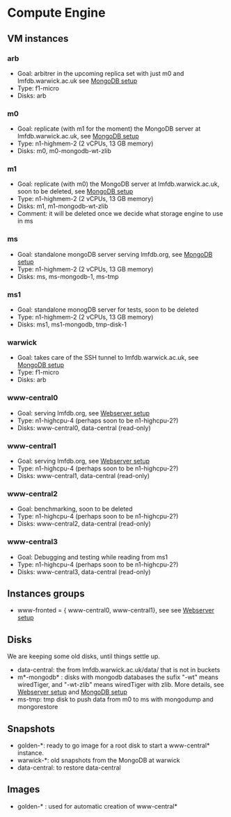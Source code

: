 # Compute Engine

## VM instances
### arb
* Goal: arbitrer in the upcoming replica set with just m0 and lmfdb.warwick.ac.uk see [MongoDB setup](mongodb.md)
* Type: f1-micro
* Disks: arb

### m0
* Goal: replicate (with m1 for the moment) the MongoDB server at lmfdb.warwick.ac.uk, see [MongoDB setup](mongodb.md)
* Type: n1-highmem-2 (2 vCPUs, 13 GB memory)
* Disks: m0, m0-mongodb-wt-zlib

### m1
* Goal: replicate (with m0) the MongoDB server at lmfdb.warwick.ac.uk, soon to be deleted, see [MongoDB setup](mongodb.md)
* Type: n1-highmem-2 (2 vCPUs, 13 GB memory)
* Disks: m1, m1-mongodb-wt-zlib
* Comment: it will be deleted once we decide what storage engine to use in ms

### ms
* Goal: standalone mongoDB server serving lmfdb.org, see [MongoDB setup](mongodb.md)
* Type: n1-highmem-2 (2 vCPUs, 13 GB memory)
* Disks: ms, ms-mongodb-1, ms-tmp 

### ms1
* Goal: standalone monogDB server for tests, soon to be deleted
* Type: n1-highmem-2 (2 vCPUs, 13 GB memory)
* Disks: ms1, ms1-mongodb, tmp-disk-1

###  warwick
* Goal: takes care of the SSH tunnel to lmfdb.warwick.ac.uk, see [MongoDB setup](mongodb.md)
* Type: f1-micro
* Disks: arb

### www-central0
* Goal: serving lmfdb.org, see [Webserver setup](webserver.md)
* Type: n1-highcpu-4 (perhaps soon to be n1-highcpu-2?)
* Disks: www-central0, data-central (read-only)

### www-central1
* Goal: serving lmfdb.org, see [Webserver setup](webserver.md)
* Type: n1-highcpu-4 (perhaps soon to be n1-highcpu-2?)
* Disks: www-central1, data-central (read-only)

### www-central2
* Goal: benchmarking, soon to be deleted
* Type: n1-highcpu-4 (perhaps soon to be n1-highcpu-2?)
* Disks: www-central2, data-central (read-only)

### www-central3
* Goal: Debugging and testing while reading from ms1
* Type: n1-highcpu-4 (perhaps soon to be n1-highcpu-2?)
* Disks: www-central3, data-central (read-only)


## Instances groups
* www-fronted = { www-central0, www-central1}, see  see [Webserver setup](webserver.md)


## Disks
We are keeping some old disks, until things settle up.
* data-central: the from lmfdb.warwick.ac.uk/data/ that is not in buckets
* m\*-mongodb\* : disks with mongodb databases the sufix "-wt" means wiredTiger, and "-wt-zlib" means wiredTiger with zlib.
More details, see [Webserver setup](webserver.md)
 and 
[MongoDB setup](mongodb.md)
* ms-tmp: tmp disk to push data from m0 to ms with mongodump and mongorestore

## Snapshots
* golden-\*: ready to go image for a root disk to start a www-central* instance.
* warwick-\*: old snapshots from the MongoDB at warwick
* data-central: to restore data-central

## Images
* golden-\* : used for automatic creation of www-central*

